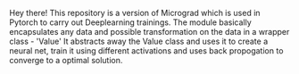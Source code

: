 Hey there!
This repository is a version of Micrograd which is used in Pytorch to carry out Deeplearning trainings. The module basically encapsulates any data and possible transformation on the data in a wrapper class - 'Value'
It abstracts away the Value class and uses it to create a neural net, train it using different activations and uses back propogation to converge to a optimal solution.
